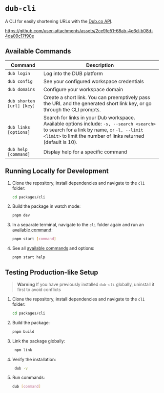 # `dub-cli`

A CLI for easily shortening URLs with the [Dub.co API](https://dub.co/api).

https://github.com/user-attachments/assets/2ce9fe51-68ab-4e6d-b08d-4da09c17f90e

## Available Commands

| Command                   | Description                                                                                                                                                                                              |
| ------------------------- | -------------------------------------------------------------------------------------------------------------------------------------------------------------------------------------------------------- |
| `dub login`               | Log into the DUB platform                                                                                                                                                                                |
| `dub config`              | See your configured workspace credentials                                                                                                                                                                |
| `dub domains`             | Configure your workspace domain                                                                                                                                                                          |
| `dub shorten [url] [key]` | Create a short link. You can preemptively pass the URL and the generated short link key, or go through the CLI prompts.                                                                                  |
| `dub links [options]`     | Search for links in your Dub workspace. Available options include: `-s, --search <search>` to search for a link by name, or `-l, --limit <limit>` to limit the number of links returned (default is 10). |
| `dub help [command]`      | Display help for a specific command                                                                                                                                                                      |

## Running Locally for Development

1. Clone the repository, install dependencies and navigate to the `cli` folder:
    ```bash
    cd packages/cli
    ```
2. Build the package in watch mode:
    ```bash
    pnpm dev
    ```
3. In a separate terminal, navigate to the `cli` folder again and run an [available command](#available-commands):
    ```bash
    pnpm start [command]
    ```
4. See all [available commands](#available-commands) and options:
    ```bash
    pnpm start help
    ```

## Testing Production-like Setup

> **Warning**
> If you have previously installed `dub-cli` globally, uninstall it first to avoid conflicts

1. Clone the repository, install dependencies and navigate to the `cli` folder:
    ```bash
    cd packages/cli
    ```
2. Build the package:
    ```bash
    pnpm build
    ```
3. Link the package globally:
    ```bash
     npm link
    ```
4. Verify the installation:
    ```bash
     dub -v
    ```
5. Run commands:
    ```bash
    dub [command]
    ```
